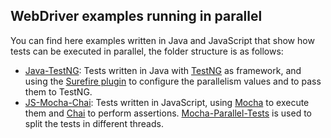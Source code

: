 ## WebDriver examples running in parallel

You can find here examples written in Java and JavaScript that show how tests can be executed in parallel, the folder 
structure is as follows:
* [Java-TestNG](https://github.com/diemol/frontend_testing/tree/master/running-in-parallel/java-testng): Tests written 
in Java with [TestNG](http://testng.org/doc/index.html) as framework, and using the [Surefire plugin](https://maven.apache.org/surefire/maven-surefire-plugin/) to configure the parallelism values and to pass them to TestNG.
* [JS-Mocha-Chai](https://github.com/diemol/frontend_testing/tree/master/running-in-parallel/js-mocha-chai): Tests 
written in JavaScript, using [Mocha](http://mochajs.org/) to execute them and [Chai](http://chaijs.com/) to perform 
assertions. [Mocha-Parallel-Tests](https://www.npmjs.com/package/mocha-parallel-tests) is used to split the tests in 
different threads.


